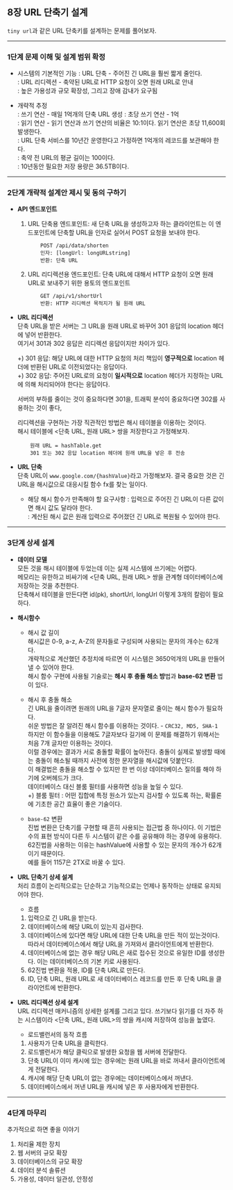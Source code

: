 ## 8장 URL 단축기 설계  

`tiny url`과 같은 URL 단축키를 설계하는 문제를 풀어보자.  

<hr/>

### 1단계 문제 이해 및 설계 범위 확정    

* 시스템의 기본적인 기능
: URL 단축 - 주어진 긴 URL을 훨씬 짧게 줄인다.  
: URL 리디렉션 - 축약된 URL로 HTTP 요청이 오면 원래 URL로 안내  
: 높은 가용성과 규모 확장성, 그리고 장애 감내가 요구됨  


* 개략적 추정  
: 쓰기 연산 - 매일 1억개의 단축 URL 생성
: 초당 쓰기 연산 - 1억   
: 읽기 연산 - 읽기 연산과 쓰기 연산의 비율은 10:1이다. 읽기 연산은 초당 11,600회 발생한다.  
: URL 단축 서비스를 10년간 운영한다고 가정하면 1억개의 레코드를 보관해야 한다.  
: 축약 전 URL의 평균 길이는 100이다.  
: 10년동안 필요한 저장 용량은 36.5TB이다.
  
<hr/>

### 2단계 개략적 설계안 제시 및 동의 구하기    
* **API 엔드포인트**  
    1. URL 단축용 엔드포인트: 새 단축 URL을 생성하고자 하는 클라이언트는 이 엔드포인트에 단축할 URL을 인자로 실어서 POST 요청을 보내야 한다. 
        ```
            POST /api/data/shorten
            인자: [longUrl: longURLstring]
            반환: 단축 URL
       ```
    2. URL 리디렉션용 엔드포인트: 단축 URL에 대해서 HTTP 요청이 오면 원래 URL로 보내주기 위한 용토의 엔드포인트
        ```
            GET /api/v1/shortUrl
            반환: HTTP 리디렉션 목적지가 될 원래 URL
       ```

*  **URL 리디렉션**  
단축 URL을 받은 서버는 그 URL을 원래 URL로 바꾸어 301 응답의 location 헤더에 넣어 반환한다.  
여기서 301과 302 응답은 리디렉션 응답이지만 차이가 있다.    
    
    +) 301 응답: 해당 URL에 대한 HTTP 요청의 처리 책임이 **영구적으로** location 헤더에 반환된 URL로 이전되었다는 응답이다.  
    +) 302 응답: 주어진 URL로의 요청이 **일시적으로** location 헤더가 지정하는 URL에 의해 처리되어야 한다는 응답이다.    

    서버의 부하를 줄이는 것이 중요하다면 301을, 트래픽 분석이 중요하다면 302를 사용하는 것이 좋다,  
    
    리디렉션을 구현하는 가장 직관적인 방법은 해시 테이블을 이용하는 것이다.  
    해시 테이블에 <단축 URL, 원래 URL> 쌍을 저장한다고 가정해보자.  
    
    ```
        원래 URL = hashTable.get
        301 또는 302 응답 location 헤더에 원래 URL을 넣은 후 전송  
    ```

* **URL 단축**  
    단축 URL이 `www.google.com/{hashValue}`라고 가정해보자. 결국 중요한 것은 긴 URL을 해시값으로 대응시킬 함수 fx를 찾는 일이다.  
    
    - 해당 해시 함수가 만족해야 할 요구사항
        : 입력으로 주어진 긴 URL이 다른 값이면 해시 값도 달라야 한다.  
        : 계산된 해시 값은 원래 입력으로 주어졌던 긴 URL로 복원될 수 있어야 한다.  

<hr/>

### 3단계 상세 설계  
* **데이터 모델**  
    모든 것을 해시 테이블에 두었는데 이는 실제 시스템에 쓰기에는 어렵다.  
    메모리는 유한하고 비싸기에 <단축 URL, 원래 URL> 쌍을 관계형 데이터베이스에 저장하는 것을 추천한다.  
    단축해서 테이블을 만든다면 id(pk), shortUrl, longUrl 이렇게 3개의 칼럼이 필요하다.  
   

* **해시함수**  
    * 해시 값 길이  
        해시값은 0-9, a-z, A-Z의 문자들로 구성되며 사용되는 문자의 개수는 62개다.  
        개략적으로 계산했던 추정치에 따르면 이 시스템은 3650억개의 URL을 만들어 낼 수 있어야 한다.  
        해시 함수 구현에 사용될 기술로는 **해시 후 충돌 해소 방**법과 **base-62 변환** 법이 있다.  
        
    * 해시 후 충돌 해소  
        긴 URL을 줄이려면 원래의 URL을 7글자 문자열로 줄이는 해시 함수가 필요하다.  
        쉬운 방법은 잘 알려진 해시 함수를 이용하는 것이다. - `CRC32, MD5, SHA-1`  
        하지만 이 함수들을 이용해도 7글자보다 길기에 이 문제를 해결하기 위해서는 처음 7개 글자만 이용하는 것이다.  
        이럴 경우에는 결과가 서로 충돌할 확률이 높아진다. 충돌이 실제로 발생할 때에는 충돌이 해소될 때까지 사전에 정한 문자열을 해시값에 덧붙인다.  
        이 해결법은 충돌을 해소할 수 있지만 한 번 이상 데이터베이스 질의를 해야 하기에 오버헤드가 크다.  
        데이터베이스 대신 블룸 필터를 사용하면 성능을 높일 수 있다.  
        +) 블룸 필터 : 어떤 집합에 특정 원소가 있는지 검사할 수 있도록 하는, 확률론에 기초한 공간 효율이 좋은 기술이다. 
    * `base-62` 변환  
        진법 변환은 단축기를 구현할 때 흔히 사용되는 접근법 중 하나이다. 이 기법은 수의 표현 방식이 다른 두 시스템이 같은 수를 공유해야 하는 경우에 유용하다.  
        62진법을 사용하는 이유는 hashValue에 사용할 수 있는 문자의 개수가 62개이기 때문이다.  
        예를 들어 1157은 2TX로 바꿀 수 있다.  

  
* **URL 단축기 상세 설계**   
처리 흐름이 논리적으로는 단순하고 기능적으로는 언제나 동작하는 상태로 유지되어야 한다.   
    * 흐름  
    1. 입력으로 긴 URL을 받는다.  
  2. 데이터베이스에 해당 URL이 있는지 검사한다.  
  3. 데이터베이스에 있다면 해당 URL에 대한 단축 URL을 만든 적이 있는것이다. 따라서 데이터베이스에서 해당 URL을 가져와서 클라이언트에게 반환한다.  
  4. 데이터베이스에 없는 경우 해당 URL은 새로 접수된 것으로 유일한 ID를 생성한다. 이는 데이터베이스의 기본 키로 사용된다.  
  5. 62진법 변환을 적용, ID를 단축 URL로 만든다.  
  6. ID, 단축 URL, 원래 URL로 새 데이터베이스 레코드를 만든 후 단축 URL을 클라이언트에 반환한다.  

  
* **URL 리디렉션 상세 설계**  
  URL 리디렉션 매커니즘의 상세한 설계를 그리고 있다. 쓰기보다 읽기를 더 자주 하는 시스템이라 <단축 URL, 원래 URL>의 쌍을 캐시에 저장하여 성능을 높였다.    
      
    * 로드밸런서의 동작 흐름
    1. 사용자가 단축 URL을 클릭한다.
  2. 로드밸런서가 해당 클릭으로 발생한 요청을 웹 서버에 전달한다. 
  3. 단축 URL이 이미 캐시에 있는 경우에는 원래 URL을 바로 꺼내서 클라이언트에게 전달한다.  
  4. 캐시에 해당 단축 URL이 없는 경우에는 데이터베이스에서 꺼낸다. 
  5. 데이터베이스에서 꺼낸 URL을 캐시에 넣은 후 사용자에게 반환한다.  
 

<hr/>

### 4단계 마무리  
추가적으로 하면 좋을 이야기  
1. 처리율 제한 장치
2. 웹 서버의 규모 확장  
3. 데이터베이스의 규모 확장  
4. 데이터 분석 솔류션  
5. 가용성, 데이터 일관성, 안정성  